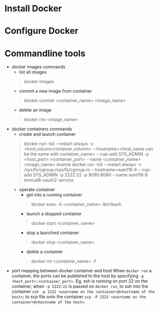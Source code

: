 # Install Docker
# Configure Docker
# Commandline tools
* docker images commands
    + list all images
    > docker images
    + commit a new image from container
    > docker commit <container_name> <image_name>
    + delete an image
    > docker rmi <image_name>
* docker containers commands
    + create and launch container
    > docker run -tid --restart always -v <host_volumn:container_volumn> --hostname=<host_name can be the same with
    container_name> --cap-add SYS_ADMIN -p <host_port>:<container_port> <multiple port mappings> --name <container_name>
    <image_name>
    examle 
    > docker run -tid --restart always -v /sys/fs/cgroup:/sys/fs/cgroup:ro --hostname=wan119-8 --cap-add SYS_ADMIN -p
    2222:22 -p 9090:8080 --name wan119-8  tomcat8-oauth2-service
    + operate container
       - get into a running container
       > docker exec -it <container_name> /bin/bash
       - launch a stopped container
       > docker start <container_name>
       - stop a launched container
       > docker stop <container_name>
       - delete a container
       > docker rm <container_name> -f
* port mapping between docker container and host
When `docker run` a container, the ports can be published to the host by specifying `-p <host_port>:<container_port>`.
Eg, ssh is running on port 22 on the container, when `-p 2222:22` is passed on `docker run`, to ssh into the container
`ssh -p 2222 <username on the container>@<hostname of the host>`;
to scp file onto the container `scp -P 2222 <username on the container>@<hostname of the host>`.

